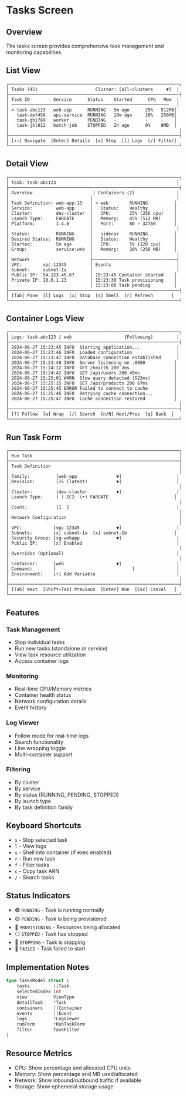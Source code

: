 # Tasks Screen

## Overview

The tasks screen provides comprehensive task management and monitoring capabilities.

## List View

```
┌─────────────────────────────────────────────────────────────────┐
│ Tasks (45)                      Cluster: [all-clusters     ▼]  │
├─────────────────────────────────────────────────────────────────┤
│ Task ID         Service      Status    Started      CPU   Mem  │
│ ────────────────────────────────────────────────────────────   │
│ > task-abc123   web-app      RUNNING   5m ago      25%   512MB│
│   task-def456   api-service  RUNNING   10m ago     10%   256MB│
│   task-ghi789   worker       PENDING   -           -     -    │
│   task-jkl012   batch-job    STOPPED   2h ago      0%    0MB  │
│                                                                 │
├─────────────────────────────────────────────────────────────────┤
│ [↑↓] Navigate  [Enter] Details  [x] Stop  [l] Logs  [/] Filter│
└─────────────────────────────────────────────────────────────────┘
```

## Detail View

```
┌─────────────────────────────────────────────────────────────────┐
│ Task: task-abc123                                              │
├─────────────────────────────────────────────────────────────────┤
│ Overview                       │ Containers (2)                │
│                               │                                │
│ Task Definition: web-app:15   │ > web        RUNNING          │
│ Service:         web-app      │   Status:    Healthy          │
│ Cluster:         dev-cluster  │   CPU:       25% (256 cpu)    │
│ Launch Type:     FARGATE      │   Memory:    45% (512 MB)     │
│ Platform:        1.4.0        │   Port:      80 → 32768       │
│                               │                                │
│ Status:          RUNNING      │   sidecar    RUNNING          │
│ Desired Status:  RUNNING      │   Status:    Healthy          │
│ Started:         5m ago       │   CPU:       5% (128 cpu)     │
│ Group:           service:web  │   Memory:    20% (256 MB)     │
│                               │                                │
│ Network                       ├────────────────────────────────┤
│ VPC:        vpc-12345         │ Events                         │
│ Subnet:     subnet-1a         │                                │
│ Public IP:  54.123.45.67      │ 15:23:45 Container started    │
│ Private IP: 10.0.1.23         │ 15:23:30 Task provisioning    │
│                               │ 15:23:00 Task pending         │
├─────────────────────────────────────────────────────────────────┤
│ [Tab] Pane  [l] Logs  [x] Stop  [s] Shell  [r] Refresh       │
└─────────────────────────────────────────────────────────────────┘
```

## Container Logs View

```
┌─────────────────────────────────────────────────────────────────┐
│ Logs: task-abc123 / web                    [Following]         │
├─────────────────────────────────────────────────────────────────┤
│ 2024-06-27 15:23:45 INFO  Starting application...              │
│ 2024-06-27 15:23:46 INFO  Loaded configuration                 │
│ 2024-06-27 15:23:47 INFO  Database connection established      │
│ 2024-06-27 15:23:48 INFO  Server listening on :8080           │
│ 2024-06-27 15:24:12 INFO  GET /health 200 2ms                 │
│ 2024-06-27 15:24:42 INFO  GET /api/users 200 45ms             │
│ 2024-06-27 15:25:01 WARN  Slow query detected (523ms)         │
│ 2024-06-27 15:25:15 INFO  GET /api/products 200 67ms          │
│ 2024-06-27 15:25:45 ERROR Failed to connect to cache          │
│ 2024-06-27 15:25:46 INFO  Retrying cache connection...        │
│ 2024-06-27 15:25:47 INFO  Cache connection restored           │
│                                                                 │
├─────────────────────────────────────────────────────────────────┤
│ [f] Follow  [w] Wrap  [/] Search  [n/N] Next/Prev  [q] Back  │
└─────────────────────────────────────────────────────────────────┘
```

## Run Task Form

```
┌─────────────────────────────────────────────────────────────────┐
│ Run Task                                                        │
├─────────────────────────────────────────────────────────────────┤
│ Task Definition                                                 │
│                                                                 │
│ Family:          [web-app               ▼]                     │
│ Revision:        [15 (latest)           ▼]                     │
│                                                                 │
│ Cluster:         [dev-cluster           ▼]                     │
│ Launch Type:     ( ) EC2  (•) FARGATE                         │
│                                                                 │
│ Count:           [1  ]                                         │
│                                                                 │
│ Network Configuration                                           │
│                                                                 │
│ VPC:            [vpc-12345              ▼]                     │
│ Subnets:        [x] subnet-1a  [x] subnet-1b                  │
│ Security Group: [sg-webapp              ▼]                     │
│ Public IP:      [x] Enabled                                    │
│                                                                 │
│ Overrides (Optional)                                           │
│                                                                 │
│ Container:      [web                    ▼]                     │
│ Command:        [                             ]                │
│ Environment:    [+] Add Variable                               │
│                                                                 │
├─────────────────────────────────────────────────────────────────┤
│ [Tab] Next  [Shift+Tab] Previous  [Enter] Run  [Esc] Cancel   │
└─────────────────────────────────────────────────────────────────┘
```

## Features

### Task Management
- Stop individual tasks
- Run new tasks (standalone or service)
- View task resource utilization
- Access container logs

### Monitoring
- Real-time CPU/Memory metrics
- Container health status
- Network configuration details
- Event history

### Log Viewer
- Follow mode for real-time logs
- Search functionality
- Line wrapping toggle
- Multi-container support

### Filtering
- By cluster
- By service
- By status (RUNNING, PENDING, STOPPED)
- By launch type
- By task definition family

## Keyboard Shortcuts

- `x` - Stop selected task
- `l` - View logs
- `s` - Shell into container (if exec enabled)
- `r` - Run new task
- `f` - Filter tasks
- `c` - Copy task ARN
- `/` - Search tasks

## Status Indicators

- 🟢 `RUNNING` - Task is running normally
- 🟡 `PENDING` - Task is being provisioned
- 🔵 `PROVISIONING` - Resources being allocated
- ⚪ `STOPPED` - Task has stopped
- 🔴 `STOPPING` - Task is stopping
- 🔴 `FAILED` - Task failed to start

## Implementation Notes

```go
type TasksModel struct {
    tasks         []Task
    selectedIndex int
    view          ViewType
    detailTask    *Task
    containers    []Container
    events        []Event
    logs          *LogViewer
    runForm       *RunTaskForm
    filter        TaskFilter
}
```

## Resource Metrics

- CPU: Show percentage and allocated CPU units
- Memory: Show percentage and MB used/allocated
- Network: Show inbound/outbound traffic if available
- Storage: Show ephemeral storage usage